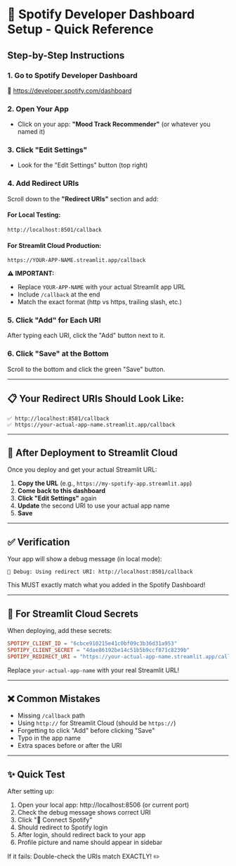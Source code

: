 # 🎯 Spotify Developer Dashboard Setup - Quick Reference

## Step-by-Step Instructions

### 1. Go to Spotify Developer Dashboard
🔗 https://developer.spotify.com/dashboard

### 2. Open Your App
- Click on your app: **"Mood Track Recommender"** (or whatever you named it)

### 3. Click "Edit Settings"
- Look for the "Edit Settings" button (top right)

### 4. Add Redirect URIs

Scroll down to the **"Redirect URIs"** section and add:

#### For Local Testing:
```
http://localhost:8501/callback
```

#### For Streamlit Cloud Production:
```
https://YOUR-APP-NAME.streamlit.app/callback
```

**⚠️ IMPORTANT:**
- Replace `YOUR-APP-NAME` with your actual Streamlit app URL
- Include `/callback` at the end
- Match the exact format (http vs https, trailing slash, etc.)

### 5. Click "Add" for Each URI

After typing each URI, click the "Add" button next to it.

### 6. Click "Save" at the Bottom

Scroll to the bottom and click the green "Save" button.

---

## 📋 Your Redirect URIs Should Look Like:

```
✅ http://localhost:8501/callback
✅ https://your-actual-app-name.streamlit.app/callback
```

---

## 🔄 After Deployment to Streamlit Cloud

Once you deploy and get your actual Streamlit URL:

1. **Copy the URL** (e.g., `https://my-spotify-app.streamlit.app`)
2. **Come back to this dashboard**
3. **Click "Edit Settings"** again
4. **Update** the second URI to use your actual app name
5. **Save**

---

## ✅ Verification

Your app will show a debug message (in local mode):
```
🔧 Debug: Using redirect URI: http://localhost:8501/callback
```

This MUST exactly match what you added in the Spotify Dashboard!

---

## 🚀 For Streamlit Cloud Secrets

When deploying, add these secrets:

```toml
SPOTIPY_CLIENT_ID = "6cbce910215e41c0bf09c3b36d31a953"
SPOTIPY_CLIENT_SECRET = "4dae86192be14c51b5b9ccf871c8239b"
SPOTIPY_REDIRECT_URI = "https://your-actual-app-name.streamlit.app/callback"
```

Replace `your-actual-app-name` with your real Streamlit URL!

---

## ❌ Common Mistakes

- Missing `/callback` path
- Using `http://` for Streamlit Cloud (should be `https://`)
- Forgetting to click "Add" before clicking "Save"
- Typo in the app name
- Extra spaces before or after the URI

---

## ✨ Quick Test

After setting up:

1. Open your local app: http://localhost:8506 (or current port)
2. Check the debug message shows correct URI
3. Click "🔐 Connect Spotify"
4. Should redirect to Spotify login
5. After login, should redirect back to your app
6. Profile picture and name should appear in sidebar

If it fails: Double-check the URIs match EXACTLY! ✏️
